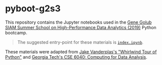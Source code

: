 # pyboot-g2s3

This repository contains the Jupyter notebooks used in the [Gene Golub SIAM Summer School on High-Performance Data Analytics (2019)](https://project.inria.fr/siamsummerschool/) Python bootcamp.

> The suggested entry-point for these materials is [`index.ipynb`](./index.ipynb).

These materials were adapted from [Jake Vanderplas's "Whirlwind Tour of Python"](https://jakevdp.github.io/WhirlwindTourOfPython/) and [Georgia Tech's CSE 6040: Computing for Data Analysis](https://cse6040.gatech.edu).
